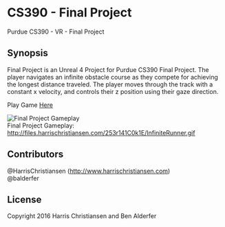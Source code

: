 # CS390 - Final Project
Purdue CS390 - VR - Final Project

## Synopsis

Final Project is an Unreal 4 Project for Purdue CS390 Final Project. The player navigates an infinite obstacle course as they compete for achieving the longest distance traveled. The player moves through the track with a constant x velocity, and controls their z position using their gaze direction.  

Play Game [Here](http://www.purduecs.com/infiterunner/)

![Final Project Gameplay](http://f.cl.ly/items/2o3X3u2D3s2x2V2z020A/InfiniteRunnerSmall.gif)  
Final Project Gameplay: http://files.harrischristiansen.com/253r141C0k1E/InfiniteRunner.gif  

## Contributors

@HarrisChristiansen (http://www.harrischristiansen.com)  
@balderfer  

## License

Copyright 2016 Harris Christiansen and Ben Alderfer  

